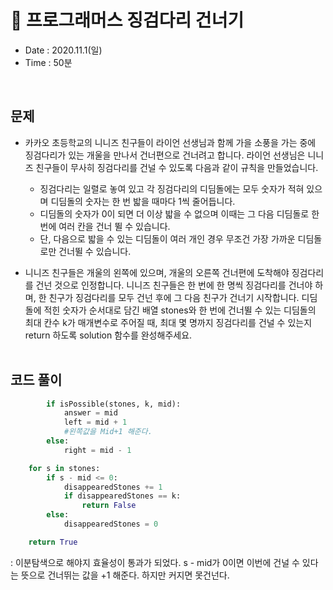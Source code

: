 # 🐌 프로그래머스 징검다리 건너기
- Date : 2020.11.1(일)
- Time : 50분
<br>

## 문제

- 카카오 초등학교의 니니즈 친구들이 라이언 선생님과 함께 가을 소풍을 가는 중에 징검다리가 있는 개울을 만나서 건너편으로 건너려고 합니다. 라이언 선생님은 니니즈 친구들이 무사히 징검다리를 건널 수 있도록 다음과 같이 규칙을 만들었습니다.
    - 징검다리는 일렬로 놓여 있고 각 징검다리의 디딤돌에는 모두 숫자가 적혀 있으며 디딤돌의 숫자는 한 번 밟을 때마다 1씩 줄어듭니다.
    - 디딤돌의 숫자가 0이 되면 더 이상 밟을 수 없으며 이때는 그 다음 디딤돌로 한번에 여러 칸을 건너 뛸 수 있습니다.
    - 단, 다음으로 밟을 수 있는 디딤돌이 여러 개인 경우 무조건 가장 가까운 디딤돌로만 건너뛸 수 있습니다.

- 니니즈 친구들은 개울의 왼쪽에 있으며, 개울의 오른쪽 건너편에 도착해야 징검다리를 건넌 것으로 인정합니다.
니니즈 친구들은 한 번에 한 명씩 징검다리를 건너야 하며, 한 친구가 징검다리를 모두 건넌 후에 그 다음 친구가 건너기 시작합니다.
디딤돌에 적힌 숫자가 순서대로 담긴 배열 stones와 한 번에 건너뛸 수 있는 디딤돌의 최대 칸수 k가 매개변수로 주어질 때, 최대 몇 명까지 징검다리를 건널 수 있는지 return 하도록 solution 함수를 완성해주세요.
<br><br>

## 코드 풀이

```python
        if isPossible(stones, k, mid):
            answer = mid
            left = mid + 1
            #왼쪽값을 Mid+1 해준다. 
        else:
            right = mid - 1
```


```python
    for s in stones:
        if s - mid <= 0:
            disappearedStones += 1
            if disappearedStones == k:
                return False
        else:
            disappearedStones = 0

    return True
```
: 이분탐색으로 해야지 효율성이 통과가 되었다. s - mid가 0이면 이번에 건널 수 있다는 뜻으로 건너뛰는 값을 +1 해준다. 하지만 커지면 못건넌다. 